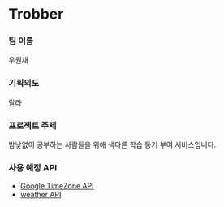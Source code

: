 # Trobber
### 팀 이름
우원재

### 기획의도
랄라

### 프로젝트 주제
밤낮없이 공부하는 사람들을 위해 색다른 학습 동기 부여 서비스입니다.

### 사용 예정 API
- [Google TimeZone API](https://developers.google.com/maps/documentation/timezone/overview)
- [weather API](https://openweathermap.org/api)
